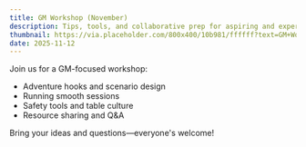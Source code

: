 ```yaml
---
title: GM Workshop (November)
description: Tips, tools, and collaborative prep for aspiring and experienced GMs.
thumbnail: https://via.placeholder.com/800x400/10b981/ffffff?text=GM+Workshop
date: 2025-11-12
---
```


Join us for a GM-focused workshop:

- Adventure hooks and scenario design
- Running smooth sessions
- Safety tools and table culture
- Resource sharing and Q&A

Bring your ideas and questions—everyone's welcome!

